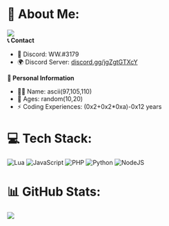 # 💫 About Me:
[![](https://visitcount.itsvg.in/api?id=xN3k0x&icon=0&color=0)](https://visitcount.itsvg.in)<br>
**📞 Contact**
- 💬 Discord: WW.#3179<br>
- 🌍 Discord Server: [discord.gg/jgZgtGTXcY](https://discord.gg/jgZgtGTXcY)

**📃 Personal Information**
- 👨‍💻 Name: ascii(97,105,110)<br>
- 🌱 Ages: random(10,20)<br>
- ⚡ Coding Experiences: (0x2+0x2*0xa)-0x12 years

# 💻 Tech Stack:
![Lua](https://img.shields.io/badge/lua-%232C2D72.svg?style=for-the-badge&logo=lua&logoColor=white) ![JavaScript](https://img.shields.io/badge/javascript-%23323330.svg?style=for-the-badge&logo=javascript&logoColor=%23F7DF1E) ![PHP](https://img.shields.io/badge/php-%23777BB4.svg?style=for-the-badge&logo=php&logoColor=white) ![Python](https://img.shields.io/badge/python-3670A0?style=for-the-badge&logo=python&logoColor=ffdd54) ![NodeJS](https://img.shields.io/badge/node.js-6DA55F?style=for-the-badge&logo=node.js&logoColor=white)
# 📊 GitHub Stats:
![](https://github-readme-stats.vercel.app/api?username=xN3k0x&theme=dark&hide_border=false&include_all_commits=false&count_private=false)<br/>

